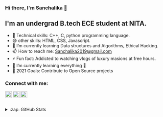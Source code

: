 ### Hi there, I'm Sanchalika 👋

## I'm an undergrad B.tech ECE student at NITA.

- 🔭 Technical skills: C++, C, python programming language.
- 😄 other skills: HTML, CSS, Javascript.
- 🌱 I’m currently learning Data structures and Algorithms, Ethical Hacking.
- 📫 How to reach me: Sanchalika2019@gmail.com
- ⚡ Fun fact: Addicted to watching vlogs of luxury masions at free hours.
- 🌱 I’m currently learning everything 🤣
- 🥅 2021 Goals: Contribute to Open Source projects

### Connect with me:

[<img align="left" alt="sanchalika | Twitter" width="22px" src="https://cdn.jsdelivr.net/npm/simple-icons@v3/icons/twitter.svg" />][twitter]
[<img align="left" alt="sanchalika | LinkedIn" width="22px" src="https://cdn.jsdelivr.net/npm/simple-icons@v3/icons/linkedin.svg" />][linkedin]
[<img align="left" alt="sanchalika | Instagram" width="22px" src="https://cdn.jsdelivr.net/npm/simple-icons@v3/icons/instagram.svg" />][instagram]

<br />
<br />
<br />

<details>
  <summary>:zap: GitHub Stats</summary>

  <img align="left" alt="sanchalika's GitHub Stats" src="https://github-readme-stats.sanchalika.vercel.app/api?username=sanchalika&show_icons=true&hide_border=true" />

</details>

[twitter]: https://twitter.com/DattaSanchalika
[instagram]: https://instagram.com/Poketo_1921
[linkedin]: https://linkedin.com/in/sanchalika-datta-a956a518b
